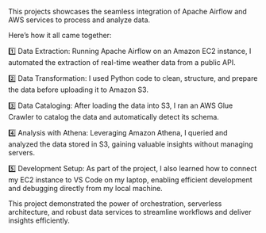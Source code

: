 This projects showcases the seamless integration of Apache Airflow and AWS services to process and analyze data.

Here’s how it all came together:

1️⃣ Data Extraction: Running Apache Airflow on an Amazon EC2 instance, I automated the extraction of real-time weather data from a public API.

2️⃣ Data Transformation: I used Python code to clean, structure, and prepare the data before uploading it to Amazon S3.

3️⃣ Data Cataloging: After loading the data into S3, I ran an AWS Glue Crawler to catalog the data and automatically detect its schema.

4️⃣ Analysis with Athena: Leveraging Amazon Athena, I queried and analyzed the data stored in S3, gaining valuable insights without managing servers.

5️⃣ Development Setup: As part of the project, I also learned how to connect my EC2 instance to VS Code on my laptop, enabling efficient development and debugging directly from my local machine.

This project demonstrated the power of orchestration, serverless architecture, and robust data services to streamline workflows and deliver insights efficiently.
